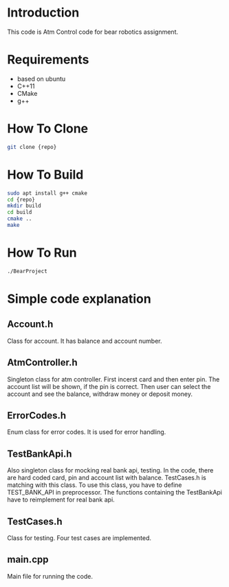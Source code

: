 # Introduction

This code is Atm Control code for bear robotics assignment.


# Requirements

- based on ubuntu
- C++11
- CMake
- g++

# How To Clone


```bash
git clone {repo}
```

# How To Build

```bash
sudo apt install g++ cmake
cd {repo}
mkdir build
cd build
cmake ..
make
```

# How To Run

```bash
./BearProject
```

# Simple code explanation

## Account.h
Class for account. It has balance and account number.

## AtmController.h
Singleton class for atm controller. First incerst card and then enter pin.
The account list will be shown, if the pin is correct. Then user can select the account and see the balance, withdraw money or deposit money.

## ErrorCodes.h
Enum class for error codes. It is used for error handling.

## TestBankApi.h
Also singleton class for mocking real bank api, testing. In the code, there are hard coded card, pin and account list with balance. TestCases.h is matching with this class. To use this class, you have to define TEST_BANK_API in preprocessor.
The functions containing the TestBankApi have to reimplement for real bank api.

## TestCases.h
Class for testing. Four test cases are implemented.

## main.cpp
Main file for running the code.

